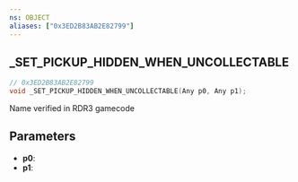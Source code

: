 ```yaml
---
ns: OBJECT
aliases: ["0x3ED2B83AB2E82799"]
---
```

## _SET_PICKUP_HIDDEN_WHEN_UNCOLLECTABLE

```c
// 0x3ED2B83AB2E82799
void _SET_PICKUP_HIDDEN_WHEN_UNCOLLECTABLE(Any p0, Any p1);
```

Name verified in RDR3 gamecode

## Parameters
* **p0**: 
* **p1**: 

